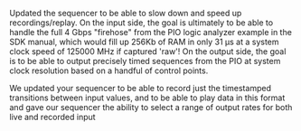 Updated the sequencer to be able to slow down and speed up recordings/replay. On the input side, the goal is ultimately to be able to handle the full 4 Gbps "firehose" from the PIO logic analyzer example in the SDK manual, which would fill up 256Kb of RAM in only 31 µs at a system clock speed of 125000 MHz if captured 'raw'! On the output side, the goal is to be able to output precisely timed sequences from the PIO at system clock resolution based on a handful of control points.

We updated your sequencer to be able to record just the timestamped transitions between input values, and to be able to play data in this format and gave our sequencer the ability to select a range of output rates for both live and recorded input


